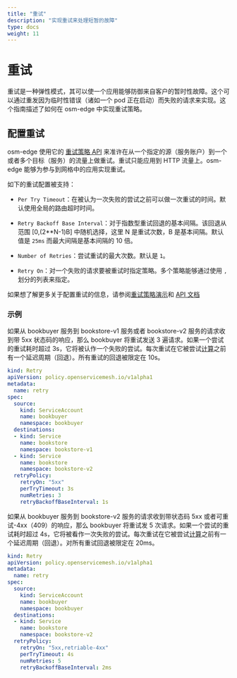 ```yaml
---
title: "重试"
description: "实现重试来处理短暂的故障"
type: docs
weight: 11
---
```


# 重试

重试是一种弹性模式，其可以使一个应用能够防御来自客户的暂时性故障。这个可以通过重发因为临时性错误（诸如一个 pod 正在启动）而失败的请求来实现。这个指南描述了如何在 osm-edge 中实现重试策略。


## 配置重试

osm-edge 使用它的 [重试策略 API][1] 来准许在从一个指定的源（服务账户）到一个或者多个目标（服务）的流量上做重试。重试只能应用到 HTTP 流量上。osm-edge 能够为参与到网格中的应用实现重试。

如下的重试配置被支持：

- `Per Try Timeout`：在被认为一次失败的尝试之前可以做一次重试的时间。默认使用全局的路由超时时间。

- `Retry Backoff Base Interval`：对于指数型重试回退的基本间隔。该回退从范围 [0,(2**N-1)B] 中随机选择，这里 N 是重试次数，B 是基本间隔。默认值是 `25ms` 而最大间隔是基本间隔的 10 倍。

- `Number of Retries`：尝试重试的最大次数。默认是 `1`。

- `Retry On`：对一个失败的请求要被重试时指定策略。多个策略能够通过使用 `,` 划分的列表来指定。

如果想了解更多关于配置重试的信息，请参阅[重试策略演示](/docs/demos/retry_policy)和 [API 文档][1]

### 示例
如果从 bookbuyer 服务到 bookstore-v1 服务或者 bookstore-v2 服务的请求收到带 5xx 状态码的响应，那么 bookbuyer 将重试发送 3 遍请求。如果一个尝试的重试耗时超过 3s，它将被认作一个失败的尝试。每次重试在它被尝试[计算](#配置重试)之前有一个延迟周期（回退）。所有重试的回退被限定在 10s。
```yaml
kind: Retry
apiVersion: policy.openservicemesh.io/v1alpha1
metadata:
  name: retry
spec:
  source:
    kind: ServiceAccount
    name: bookbuyer
    namespace: bookbuyer
  destinations:
  - kind: Service
    name: bookstore
    namespace: bookstore-v1
  - kind: Service
    name: bookstore
    namespace: bookstore-v2
  retryPolicy:
    retryOn: "5xx"
    perTryTimeout: 3s
    numRetries: 3
    retryBackoffBaseInterval: 1s
```

如果从 bookbuyer 服务到 bookstore-v2 服务的请求收到带状态码 5xx 或者可重试-4xx（409）的响应，那么 bookbuyer 将重试发 5 次请求。如果一个尝试的重试耗时超过 4s，它将被看作一次失败的尝试。每次重试在它被尝试[计算](#配置重试)之前有一个延迟周期（回退）。对所有重试回退被限定在 20ms。
```yaml
kind: Retry
apiVersion: policy.openservicemesh.io/v1alpha1
metadata:
  name: retry
spec:
  source:
    kind: ServiceAccount
    name: bookbuyer
    namespace: bookbuyer
  destinations:
  - kind: Service
    name: bookstore
    namespace: bookstore-v2
  retryPolicy:
    retryOn: "5xx,retriable-4xx"
    perTryTimeout: 4s
    numRetries: 5
    retryBackoffBaseInterval: 2ms
```

[1]: /docs/api_reference/policy/v1alpha1/#policy.openservicemesh.io/v1alpha1.RetrySpec